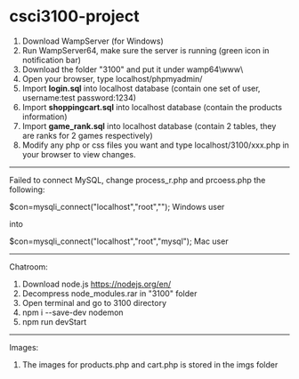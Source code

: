 # csci3100-project

1. Download WampServer (for Windows)
2. Run WampServer64, make sure the server is running (green icon in notification bar)
3. Download the folder "3100" and put it under wamp64\www\
4. Open your browser, type localhost/phpmyadmin/
5. Import **login.sql** into localhost database (contain one set of user, username:test password:1234)
6. Import **shoppingcart.sql** into localhost database (contain the products information)
7. Import **game_rank.sql** into localhost database (contain 2 tables, they are ranks for 2 games respectively)
8. Modify any php or css files you want and type localhost/3100/xxx.php in your browser to view changes. 
----------------------------------------------------------
Failed to connect MySQL,
change process_r.php and prcoess.php the following:

$con=mysqli_connect("localhost","root",""); Windows user

  into

$con=mysqli_connect("localhost","root","mysql"); Mac user

----------------------------------------------------------
Chatroom: 
1. Download node.js https://nodejs.org/en/
2. Decompress node_modules.rar in "3100" folder
3. Open terminal and go to 3100 directory
4. npm i --save-dev nodemon
5. npm run devStart 
----------------------------------------------------------
Images:
1. The images for products.php and cart.php is stored in the imgs folder
